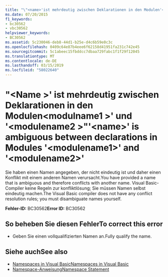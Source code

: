 ```yaml
---
title: "\"<name>'ist mehrdeutig zwischen Deklarationen in den Modulen'<modulename1>'und'<modulename2>\""
ms.date: 07/20/2015
f1_keywords:
- bc30562
- vbc30562
helpviewer_keywords:
- BC30562
ms.assetid: 5c230046-deb8-44d1-b25e-d4c6b59e0c3c
ms.openlocfilehash: 0409c64e87b4eee6f62158d41951fa231c742e45
ms.sourcegitcommit: 5c1abeec15fbddcc7dbaa729fabc1f1f29f12045
ms.translationtype: MT
ms.contentlocale: de-DE
ms.lasthandoff: 03/15/2019
ms.locfileid: "58022640"
---
```

# <a name="name-is-ambiguous-between-declarations-in-modules-modulename1-and-modulename2"></a><span data-ttu-id="d00ce-102">"\<Name >' ist mehrdeutig zwischen Deklarationen in den Modulen\<modulname1 >' und '\<modulename2 >"</span><span class="sxs-lookup"><span data-stu-id="d00ce-102">'\<name>' is ambiguous between declarations in Modules '\<modulename1>' and '\<modulename2>'</span></span>
<span data-ttu-id="d00ce-103">Sie haben einen Namen angegeben, der nicht eindeutig ist und daher einen Konflikt mit einem anderen Namen verursacht.</span><span class="sxs-lookup"><span data-stu-id="d00ce-103">You have provided a name that is ambiguous and therefore conflicts with another name.</span></span> <span data-ttu-id="d00ce-104">Visual Basic-Compiler keine Regeln zur konfliktlösung; Sie müssen Namen selbst eindeutig machen.</span><span class="sxs-lookup"><span data-stu-id="d00ce-104">The Visual Basic compiler does not have any conflict resolution rules; you must disambiguate names yourself.</span></span>  
  
 <span data-ttu-id="d00ce-105">**Fehler-ID:** BC30562</span><span class="sxs-lookup"><span data-stu-id="d00ce-105">**Error ID:** BC30562</span></span>  
  
## <a name="to-correct-this-error"></a><span data-ttu-id="d00ce-106">So beheben Sie diesen Fehler</span><span class="sxs-lookup"><span data-stu-id="d00ce-106">To correct this error</span></span>  
  
-   <span data-ttu-id="d00ce-107">Geben Sie einen vollqualifizierten Namen an.</span><span class="sxs-lookup"><span data-stu-id="d00ce-107">Fully qualify the name.</span></span>  
  
## <a name="see-also"></a><span data-ttu-id="d00ce-108">Siehe auch</span><span class="sxs-lookup"><span data-stu-id="d00ce-108">See also</span></span>

- [<span data-ttu-id="d00ce-109">Namespaces in Visual Basic</span><span class="sxs-lookup"><span data-stu-id="d00ce-109">Namespaces in Visual Basic</span></span>](../../visual-basic/programming-guide/program-structure/namespaces.md)
- [<span data-ttu-id="d00ce-110">Namespace-Anweisung</span><span class="sxs-lookup"><span data-stu-id="d00ce-110">Namespace Statement</span></span>](../../visual-basic/language-reference/statements/namespace-statement.md)
